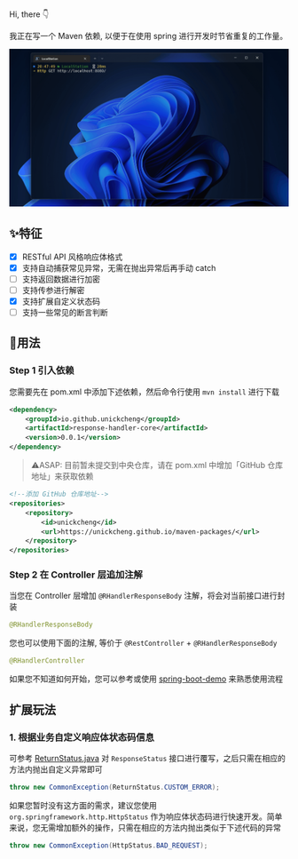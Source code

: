 Hi, there 👇

我正在写一个 Maven 依赖, 以便于在使用 spring 进行开发时节省重复的工作量。

![](assets/restful-api.gif)

## ✨特征

- [X] RESTful API 风格响应体格式
- [X] 支持自动捕获常见异常，无需在抛出异常后再手动 catch
- [ ] 支持返回数据进行加密
- [ ] 支持传参进行解密
- [X] 支持扩展自定义状态码
- [ ] 支持一些常见的断言判断

## 🎉用法

### Step 1 引入依赖

您需要先在 pom.xml 中添加下述依赖，然后命令行使用 `mvn install` 进行下载
```xml
<dependency>
    <groupId>io.github.unickcheng</groupId>
    <artifactId>response-handler-core</artifactId>
    <version>0.0.1</version>
</dependency>
```
> ⚠️ASAP: 目前暂未提交到中央仓库，请在 pom.xml 中增加「GitHub 仓库地址」来获取依赖
```xml
<!--添加 GitHub 仓库地址-->
<repositories>
    <repository>
        <id>unickcheng</id>
        <url>https://unickcheng.github.io/maven-packages/</url>
    </repository>
</repositories>
```
### Step 2 在 Controller 层追加注解

当您在 Controller 层增加 `@RHandlerResponseBody` 注解，将会对当前接口进行封装
```java
@RHandlerResponseBody
```

您也可以使用下面的注解, 等价于 `@RestController` + `@RHandlerResponseBody`
```java
@RHandlerController
```

如果您不知道如何开始，您可以参考或使用 [spring-boot-demo](spring-boot-demo) 来熟悉使用流程


## 扩展玩法

### 1. 根据业务自定义响应体状态码信息

可参考 [ReturnStatus.java](response-handler-demo/src/main/java/cc/unickcheng/rhdemo/enums/ReturnStatus.java) 对 `ResponseStatus` 接口进行覆写，之后只需在相应的方法内抛出自定义异常即可
```java
throw new CommonException(ReturnStatus.CUSTOM_ERROR);
```

如果您暂时没有这方面的需求，建议您使用 `org.springframework.http.HttpStatus` 作为响应体状态码进行快速开发。简单来说，您无需增加额外的操作，只需在相应的方法内抛出类似于下述代码的异常
```java
throw new CommonException(HttpStatus.BAD_REQUEST);
```
